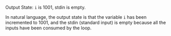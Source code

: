 Output State: `i` is 1001, stdin is empty.

In natural language, the output state is that the variable `i` has been incremented to 1001, and the stdin (standard input) is empty because all the inputs have been consumed by the loop.